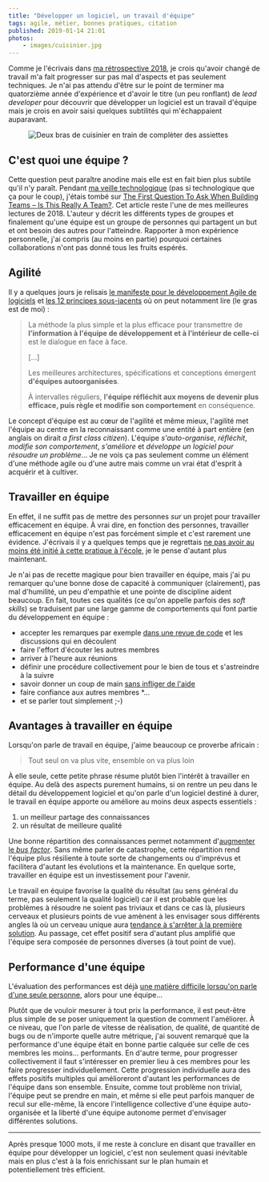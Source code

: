```yaml
---
title: "Développer un logiciel, un travail d'équipe"
tags: agile, métier, bonnes pratiques, citation
published: 2019-01-14 21:01
photos:
    - images/cuisinier.jpg
---
```


Comme je l'écrivais dans [ma rétrospective 2018](/post/retrospective-2018/), je
crois qu'avoir changé de travail m'a fait progresser sur pas mal d'aspects et
pas seulement techniques. Je n'ai pas attendu d'être sur le point de terminer ma
quatorzième année d'expérience et d'avoir le titre (un peu ronflant) de *lead
developer* pour découvrir que développer un logiciel est un travail d'équipe
mais je crois en avoir saisi quelques subtilités qui m'échappaient auparavant.

<figure class="object-center bordered">
    <img loading="lazy" src="/images/660x/cuisinier.jpg" alt="Deux bras de cuisinier en train
    de complèter des assiettes">
</figure>

## C'est quoi une équipe&nbsp;?

Cette question peut paraître anodine mais elle est en fait bien plus subtile
qu'il n'y paraît. Pendant [ma veille technologique](/tag/veille/) (pas si
technologique que ça pour le coup), j'étais tombé sur [The First Question To Ask
When Building Teams – Is This Really A
Team?](https://www.viktorcessan.com/the-first-question-to-ask-when-building-teams-is-this-really-a-team/).
Cet article reste l'une de mes meilleures lectures de 2018. L'auteur y décrit
les différents types de groupes et finalement qu'une équipe est un groupe de
personnes qui partagent un but et ont besoin des autres pour
l'atteindre. Rapporter à mon expérience personnelle, j'ai compris (au moins en
partie) pourquoi certaines collaborations n'ont pas donné tous les fruits
espérés.

## Agilité

Il y a quelques jours je relisais
[le manifeste pour le développement Agile de
logiciels](http://agilemanifesto.org/iso/fr/manifesto.html) et [les 12 principes
sous-jacents](http://agilemanifesto.org/iso/fr/principles.html) où on peut
notamment lire (le gras est de moi)&nbsp;:

> La méthode la plus simple et la plus efficace pour transmettre de
> **l’information à l'équipe de développement et à l’intérieur de celle-ci** est
> le dialogue en face à face.
>
> […]
>
> Les meilleures architectures, spécifications et conceptions émergent **d'équipes
> autoorganisées**.
>
> À intervalles réguliers, **l'équipe réfléchit aux moyens de devenir plus
> efficace, puis règle et modifie son comportement** en conséquence.

Le concept d'équipe est au cœur de l'agilité et même mieux, l'agilité met l'équipe au
centre en la reconnaissant comme une entité à part entière (en anglais on dirait
*a first class citizen*). L'équipe *s'auto-organise*, *réfléchit*,
*modifie son comportement*, *s'améliore* et *développe un logiciel pour résoudre
un problème*… Je ne vois ça pas seulement comme un élément d'une méthode agile ou
d'une autre mais comme un vrai état d'esprit à acquérir et à cultiver.

## Travailler en équipe

En effet, il ne suffit pas de mettre des personnes *sur* un projet pour travailler
efficacement en équipe. À vrai dire, en fonction des personnes, travailler
efficacement en équipe n'est pas forcément simple et c'est rarement une
évidence. J'écrivais il y a quelques temps que je regrettais [ne pas avoir au
moins été initié à cette pratique à l'école](/post/apprendre-a-l-ecole/), je le
pense d'autant plus maintenant.

Je n'ai pas de recette magique pour bien travailler en équipe, mais j'ai pu
remarquer qu'une bonne dose de capacité à communiquer (clairement), pas mal
d'humilité, un peu d'empathie et une pointe de discipline aident beaucoup. En
fait, toutes ces qualités (ce qu'on appelle parfois des *soft skills*) se
traduisent par une large gamme de comportements qui font partie du développement
en équipe&nbsp;:

* accepter les remarques par exemple [dans une revue de code](/post/vertus-revue-de-code/) et les discussions qui en découlent
* faire l'effort d'écouter les autres membres
* arriver à l'heure aux réunions
* définir une procédure collectivement pour le bien de tous et s'astreindre à la suivre
* savoir donner un coup de main [sans infliger de
    l'aide](https://mixitconf.org/2018/vous-arrive-t-il-d-infliger-de-l-aide-)
* faire confiance aux autres membres
*…
* et se parler tout simplement ;-)

## Avantages à travailler en équipe

Lorsqu'on parle de travail en équipe, j'aime beaucoup ce proverbe
africain&nbsp;:

> Tout seul on va plus vite, ensemble on va plus loin

À elle seule, cette petite phrase résume plutôt bien l'intérêt à travailler en
équipe. Au delà des aspects purement humains, si on rentre un peu dans le détail
du développement logiciel et qu'on parle d'un logiciel destiné à durer, le
travail en équipe apporte ou améliore au moins deux aspects essentiels&nbsp;:

1. un meilleur partage des connaissances
1. un résultat de meilleure qualité

Une bonne répartition des connaissances permet notamment d'[augmenter le *bus
factor*](https://en.wikipedia.org/wiki/Bus_factor#Increasing_the_bus_factor).
Sans même parler de catastrophe, cette répartition rend l'équipe plus résiliente
à toute sorte de changements ou d'imprévus et facilitera d'autant les évolutions
et la maintenance. En quelque sorte, travailler en équipe est un investissement
pour l'avenir.

Le travail en équipe favorise la qualité du résultat (au sens général du terme,
pas seulement la qualité logiciel) car il est probable que les problèmes à
résoudre ne soient pas triviaux et dans ce cas là, plusieurs cerveaux et
plusieurs points de vue amènent à les envisager sous différents angles là où un
cerveau unique aura [tendance à s'arrêter à la première
solution](https://fr.wikipedia.org/wiki/Biais_cognitif#Biais_de_raisonnement).
Au passage, cet effet positif sera d'autant plus amplifié que l'équipe sera
composée de personnes diverses (à tout point de vue).

## Performance d'une équipe

L'évaluation des performances est déjà [une matière difficile lorsqu'on parle d'une
seule personne](https://anaulin.org/blog/on-software-engineer-performance/),
alors pour une équipe…

Plutôt que de vouloir mesurer à tout prix la performance, il est peut-être plus
simple de se poser uniquement la question de comment l'améliorer. À ce niveau,
que l'on parle de vitesse de réalisation, de qualité, de quantité de bugs ou de
n'importe quelle autre métrique, j'ai souvent remarqué que la performance d'une
équipe était en bonne partie calquée sur celle de ces membres les moins…
performants. En d'autre terme, pour progresser collectivement il faut
s'intéresser en premier lieu à ces membres pour les faire progresser
individuellement. Cette progression individuelle aura des effets positifs
multiples qui amélioreront d'autant les performances de l'équipe dans son
ensemble. Ensuite, comme tout problème non trivial, l'équipe peut se prendre en
main, et même si elle peut parfois manquer de recul sur elle-même, là encore
l'intelligence collective d'une équipe auto-organisée et la liberté d'une équipe
autonome permet d'envisager différentes solutions.

---

Après presque 1000 mots, il me reste à conclure en disant que travailler en
équipe pour développer un logiciel, c'est non seulement quasi inévitable mais en
plus c'est à la fois enrichissant sur le plan humain et potentiellement très
efficient.
